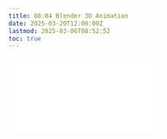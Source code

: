 ```yaml
---
title: 08.04 Blender 3D Animation
date: 2025-03-20T12:00:00Z
lastmod: 2025-03-06T08:52:52
toc: true
---
```


![Link to included file content](../../../../3d-modeling/blender/3d-animation-blender.md)
